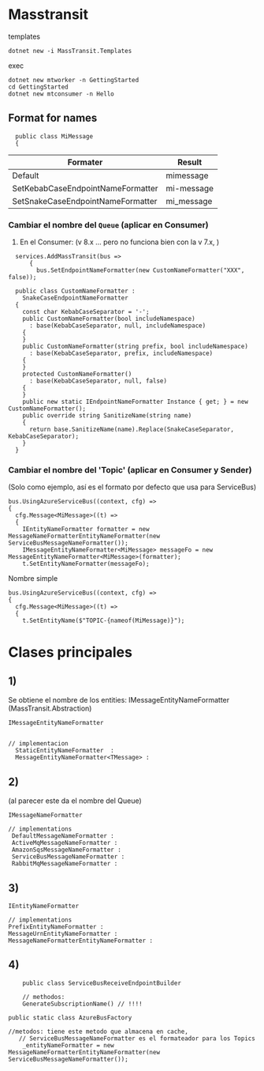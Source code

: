 # Masstransit
templates
```
dotnet new -i MassTransit.Templates
```
exec
```
dotnet new mtworker -n GettingStarted
cd GettingStarted
dotnet new mtconsumer -n Hello

```
## Format for names
```
  public class MiMessage
  {
```
| Formater                          | Result     |
|-----------------------------------|------------|
| Default                           | mimessage  |
| SetKebabCaseEndpointNameFormatter | mi-message |
| SetSnakeCaseEndpointNameFormatter | mi_message |

 
### Cambiar el nombre del `Queue` (aplicar en Consumer)
1. En el  Consumer: (v 8.x ... pero no funciona bien con la v 7.x, )
```
  services.AddMassTransit(bus =>
      {
        bus.SetEndpointNameFormatter(new CustomNameFormatter("XXX", false));
```
```
  public class CustomNameFormatter :
    SnakeCaseEndpointNameFormatter
  {
    const char KebabCaseSeparator = '-';
    public CustomNameFormatter(bool includeNamespace)
      : base(KebabCaseSeparator, null, includeNamespace)
    {
    }
    public CustomNameFormatter(string prefix, bool includeNamespace)
      : base(KebabCaseSeparator, prefix, includeNamespace)
    {
    }
    protected CustomNameFormatter()
      : base(KebabCaseSeparator, null, false)
    {
    }
    public new static IEndpointNameFormatter Instance { get; } = new CustomNameFormatter();
    public override string SanitizeName(string name)
    {
      return base.SanitizeName(name).Replace(SnakeCaseSeparator, KebabCaseSeparator);
    }
  }
```

### Cambiar el nombre del 'Topic' (aplicar en Consumer y Sender)
(Solo como ejemplo, así es el formato por defecto que usa para ServiceBus)
```
bus.UsingAzureServiceBus((context, cfg) =>
{
  cfg.Message<MiMessage>((t) =>
  {
    IEntityNameFormatter formatter = new MessageNameFormatterEntityNameFormatter(new ServiceBusMessageNameFormatter());
    IMessageEntityNameFormatter<MiMessage> messageFo = new MessageEntityNameFormatter<MiMessage>(formatter);
    t.SetEntityNameFormatter(messageFo);
```
Nombre simple
```
bus.UsingAzureServiceBus((context, cfg) =>
{
  cfg.Message<MiMessage>((t) =>
  {
    t.SetEntityName($"TOPIC-{nameof(MiMessage)}");
```

# Clases principales
## 1)
Se obtiene el nombre de los entities: IMessageEntityNameFormatter (MassTransit.Abstraction)
```
IMessageEntityNameFormatter


// implementacion
  StaticEntityNameFormatter  : 
  MessageEntityNameFormatter<TMessage> : 
```
## 2)
(al parecer este  da el nombre del Queue)
```
IMessageNameFormatter

// implementations
 DefaultMessageNameFormatter :
 ActiveMqMessageNameFormatter :
 AmazonSqsMessageNameFormatter :
 ServiceBusMessageNameFormatter :
 RabbitMqMessageNameFormatter :
```

## 3)
```
IEntityNameFormatter

// implementations
PrefixEntityNameFormatter :
MessageUrnEntityNameFormatter :
MessageNameFormatterEntityNameFormatter : 

```
## 4) 
```
    public class ServiceBusReceiveEndpointBuilder

    // methodos:
    GenerateSubscriptionName() // !!!!
```

```
public static class AzureBusFactory

//metodos: tiene este metodo que almacena en cache, 
   // ServiceBusMessageNameFormatter es el formateador para los Topics
    _entityNameFormatter = new MessageNameFormatterEntityNameFormatter(new ServiceBusMessageNameFormatter());
```
